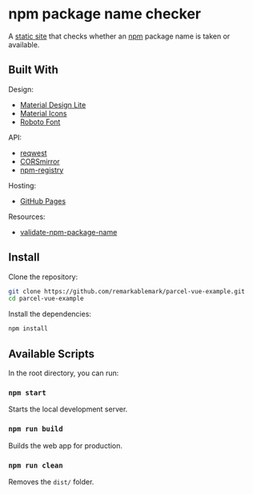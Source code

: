 # npm package name checker

A [static site](https://remarkablemark.org/npm-package-name-checker/) that checks whether an [npm](https://www.npmjs.com) package name is taken or available.

## Built With

Design:

- [Material Design Lite](https://getmdl.io)
- [Material Icons](https://design.google.com/icons/)
- [Roboto Font](https://fonts.google.com/specimen/Roboto)

API:

- [reqwest](https://github.com/ded/reqwest)
- [CORSmirror](https://github.com/CORSmirror/CORSmirror)
- [npm-registry](https://docs.npmjs.com/misc/registry)

Hosting:

- [GitHub Pages](https://pages.github.com)

Resources:

- [validate-npm-package-name](https://github.com/npm/validate-npm-package-name)

## Install

Clone the repository:

```sh
git clone https://github.com/remarkablemark/parcel-vue-example.git
cd parcel-vue-example
```

Install the dependencies:

```sh
npm install
```

## Available Scripts

In the root directory, you can run:

### `npm start`

Starts the local development server.

### `npm run build`

Builds the web app for production.

### `npm run clean`

Removes the `dist/` folder.
